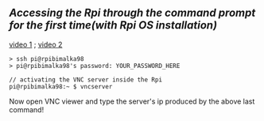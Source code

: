 ## *Accessing the Rpi through the command prompt for the first time(with Rpi OS installation)*

[video 1](https://youtu.be/nZyyfJYOhbM) ; [video 2](https://youtu.be/AZj2uON6JaI)

```
> ssh pi@rpibimalka98
> pi@rpibimalka98's password: YOUR_PASSWORD_HERE

// activating the VNC server inside the Rpi
pi@rpibimalka98:~ $ vncserver
```

Now open VNC viewer and type the server's ip produced by the above last command!

